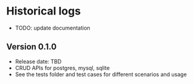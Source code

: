 # Historical logs

- TODO: update documentation

## Version 0.1.0

- Release date: TBD
- CRUD APIs for postgres, mysql, sqlite
- See the tests folder and test cases for different scenarios and usage
